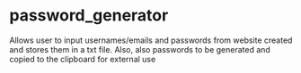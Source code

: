 # password_generator
Allows user to input usernames/emails and passwords from website created and stores them in a txt file. Also, also passwords to be generated and copied to the clipboard for external use

